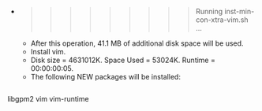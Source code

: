 * >>>>>>>>> Running inst-min-con-xtra-vim.sh ...
  * After this operation, 41.1 MB of additional disk space will be used.
  * Install vim.
  * Disk size = 4631012K. Space Used = 53024K. Runtime = 00:00:00:05.
  * The following NEW packages will be installed:
  ```bash
libgpm2 vim vim-runtime
  ```
